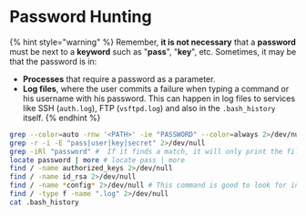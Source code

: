# Password Hunting

{% hint style="warning" %}
Remember, **it is not necessary** that a **password** must be next to a **keyword** such as "**pass**", "**key**", etc. Sometimes, it may be that the password is in:

* **Processes** that require a password as a parameter.
* **Log files**, where the user commits a failure when typing a command or his username with his password. This can happen in log files to services like SSH (`auth.log`), FTP (`vsftpd.log`) and also in the `.bash_history` itself.
{% endhint %}

```bash
grep --color=auto -rnw '<PATH>' -ie "PASSWORD" --color=always 2>/dev/null
grep -r -i -E "pass|user|key|secret" 2>/dev/null
grep -iRl "password" #  If it finds a match, it will only print the file path.
locate password | more # locate pass | more
find / -name authorized_keys 2>/dev/null
find / -name id_rsa 2>/dev/null
find / -name *config* 2>/dev/null # This command is good to look for in: /var/www/html
find / -type f -name ".log" 2>/dev/null
cat .bash_history
```

